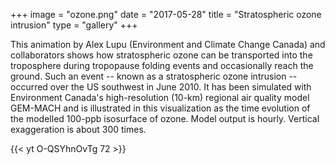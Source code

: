 +++
image = "ozone.png"
date = "2017-05-28"
title = "Stratospheric ozone intrusion"
type = "gallery"
+++

<!-- https://www.computecanada.ca/visualization/stratospheric-ozone-intrusion -->

This animation by Alex Lupu (Environment and Climate Change Canada) and collaborators shows how stratospheric ozone can
be transported into the troposphere during tropopause folding events and occasionally reach the ground. Such an event --
known as a stratospheric ozone intrusion -- occurred over the US southwest in June 2010. It has been simulated with
Environment Canada's high-resolution (10-km) regional air quality model GEM-MACH and is illustrated in this
visualization as the time evolution of the modelled 100-ppb isosurface of ozone. Model output is hourly. Vertical
exaggeration is about 300 times.

{{< yt O-QSYhnOvTg 72 >}}
&nbsp;
